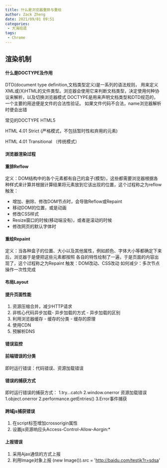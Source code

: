 ```yaml
---
title: 什么是浏览器重排与重绘
author: Zack Zheng
date: 2021/09/01 09:51
categories:
 - 大海拾遗
tags:
 - Chrome
---
```


## 渲染机制
#### 什么是DOCTYPE及作用
DTD(document type definition,文档类型定义)是一系列的语法规则，
用来定义XML或(X)HTML的文件类型。浏览器会使用它来判断文档类型，决定使用何种协议来解析，以及切换浏览器模式
DOCTYPE是用来声明文档类型和DTD规范的，一个主要的用途便是文件的合法性验证。
如果文件代码不合法，name浏览器解析时便会出错

常见的DOCTYPE
HTML5
<!DOCTYPE html>
HTML 4.01 Strict (严格模式，不包括暂时性和弃用的元素)
<!DOCTYPE HTML PUBLIC "-//W3C//DTD HTML 4.01//EN" "http://www.w3.org/TR/html4/strict.dtd">
HTML 4.01 Transitional （传统模式）
<!DOCTYPE HTML PUBLIC "-//W3C//DTD HTML 4.01 Transitional//EN" "http://www.w3.org/TR/html4/loose.dtd">
#### 浏览器渲染过程

#### 重排Reflow
定义：DOM结构中的各个元素都有自己的盒子(模型)，这些都需要浏览器根据各种样式来计算并根据计算结果将元素放到它该出现的位置，这个过程称之为reflow
触发：
+ 增加、删除、修改DOM节点时，会导致Reflow或Repaint
+ 移动DOM的位置，或是动画
+ 修改CSS样式
+ Resize窗口的时候(移动端没有)，或者是滚动的时候
+ 修改网页的默认字体时
#### 重绘Repaint
定义：当各种盒子的位置、大小以及其他属性，例如颜色、字体大小等都确定下来后，浏览器于是便把这些元素都按照
各自的特性绘制了一遍，于是页面的内容出现了，这个过程称之为Repaint
触发：DOM改动、CSS改动
如何减少：多次节点操作一次性完成
#### 布局Layout

#### 提升页面性能
1. 资源压缩合并，减少HTTP请求
2. 非核心代码异步加载- 异步加载的方式 - 异步加载的区别
3. 利用浏览器缓存 - 缓存的分类 - 缓存的原理
4. 使用CDN
5. 预解析DNS
<meta http-equiv="x-dns-prefetch-control" content="on">
<link rel="dns-prefetch" href="//host_name_to_prefetch.com">


#### 错误监控
#### 前端错误的分类
即时运行错误：代码错误、资源加载错误
#### 错误的捕获方式
即时运行错误的捕获方式：
1.try...catch  2.window.onerror
资源加载错误
1.object.onerror 2.performance.getEntries() 3.Error事件捕获
#### 跨域js捕获错误
1. 在script标签增加crossorigin属性
2. 设置js资源响应头Access-Control-Allow-Aorgin:*
#### 上报错误 
1. 采用Ajax通信的方式上报
2. 利用Image对象上报
(new Image()).src = 'http://baidu.com/testjk?r=sdsa'
